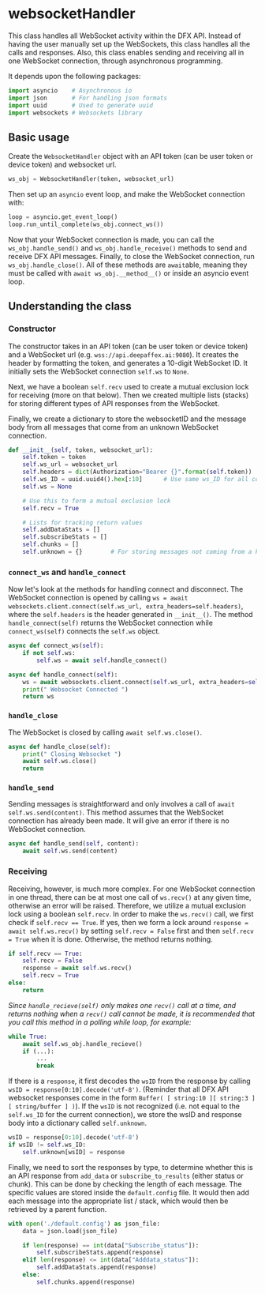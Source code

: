 # websocketHandler

This class handles all WebSocket activity within the DFX API. Instead of having the
user manually set up the WebSockets, this class handles all the calls and responses.
Also, this class enables sending and receiving all in one WebSocket connection,
through asynchronous programming.

It depends upon the following packages:

```python
import asyncio    # Asynchronous io
import json       # For handling json formats
import uuid       # Used to generate uuid
import websockets # Websockets library
```

## Basic usage

Create the `WebsocketHandler` object with an API token (can be user token
or device token) and websocket url.

```python
ws_obj = WebsocketHandler(token, websocket_url)
```

Then set up an `asyncio` event loop, and make the WebSocket connection with:

```python
loop = asyncio.get_event_loop()
loop.run_until_complete(ws_obj.connect_ws())
```

Now that your WebSocket connection is made, you can call the `ws_obj.handle_send()` and
`ws_obj.handle_receive()` methods to send and receive DFX API messages. Finally, to
close the WebSocket connection, run `ws_obj.handle_close()`. All of these methods are
`await`able, meaning they must be called with `await ws_obj.__method__()` or inside an
asyncio event loop.

## Understanding the class

### Constructor

The constructor takes in an API token (can be user token or device token) and a WebSocket
url (e.g. `wss://api.deepaffex.ai:9080`). It creates the header by formatting the token,
and generates a 10-digit WebSocket ID. It initially sets the WebSocket connection `self.ws`
to `None`.

Next, we have a boolean `self.recv` used to create a mutual exclusion lock for
receiving (more on that below). Then we created multiple lists (stacks) for storing
different types of API responses from the WebSocket.

Finally, we create a dictionary to store the websocketID and the message body from all messages
that come from an unknown WebSocket connection.

```python
def __init__(self, token, websocket_url):
    self.token = token
    self.ws_url = websocket_url
    self.headers = dict(Authorization="Bearer {}".format(self.token))
    self.ws_ID = uuid.uuid4().hex[:10]      # Use same ws_ID for all connections
    self.ws = None

    # Use this to form a mutual exclusion lock
    self.recv = True

    # Lists for tracking return values
    self.addDataStats = []
    self.subscribeStats = []
    self.chunks = []
    self.unknown = {}        # For storing messages not coming from a known websocket sender
```

### `connect_ws` and `handle_connect`

Now let's look at the methods for handling connect and disconnect. The WebSocket connection
is opened by calling `ws = await websockets.client.connect(self.ws_url, extra_headers=self.headers)`,
where the `self.headers` is the header generated in `__init__()`. The method `handle_connect(self)`
returns the WebSocket connection while `connect_ws(self)` connects the `self.ws` object.

```python
async def connect_ws(self):
    if not self.ws:
        self.ws = await self.handle_connect()

async def handle_connect(self):
    ws = await websockets.client.connect(self.ws_url, extra_headers=self.headers)
    print(" Websocket Connected ")
    return ws
```

### `handle_close`

The WebSocket is closed by calling `await self.ws.close()`.

```python
async def handle_close(self):
    print(" Closing Websocket ")
    await self.ws.close()
    return
```

### `handle_send`

Sending messages is straightforward and only involves a call of
`await self.ws.send(content)`. This method assumes that the WebSocket connection
has already been made. It will give an error if there is no WebSocket connection.

```python
async def handle_send(self, content):
    await self.ws.send(content)

```

### Receiving

Receiving, however, is much more complex. For one WebSocket connection in one thread,
there can be at most one call of `ws.recv()` at any given time, otherwise an error
will be raised. Therefore, we utilize a mutual exclusion lock using a boolean
`self.recv`. In order to make the `ws.recv()` call, we first check if
`self.recv == True`. If yes, then we form a lock around `response = await self.ws.recv()`
by setting `self.recv = False` first and then `self.recv = True` when it is done.
Otherwise, the method returns nothing.

```python
if self.recv == True:
    self.recv = False
    response = await self.ws.recv()
    self.recv = True
else:
    return
```

*Since `handle_recieve(self)` only makes one `recv()` call at a time, and returns
nothing when a `recv()` call cannot be made, it is recommended that you call this
method in a polling while loop, for example:*

```python
while True:
    await self.ws_obj.handle_recieve()
    if (...):
        ...
        break
```

If there is a `response`, it first decodes the `wsID` from the response by
calling `wsID = response[0:10].decode('utf-8')`. (Reminder that all DFX API
websocket responses come in the form `Buffer( [ string:10 ][ string:3 ][ string/buffer ] )`).
If the `wsID` is not recognized (i.e. not equal to the `self.ws_ID` for the
current connection), we store the wsID and response body into a dictionary called `self.unknown`.

```python
wsID = response[0:10].decode('utf-8')
if wsID != self.ws_ID:
    self.unknown[wsID] = response
```

Finally, we need to sort the responses by type, to determine whether this is an
API response from `add_data` or `subscribe_to_results` (either status or chunk).
This can be done by checking the length of each message. The specific values are
stored inside the `default.config` file. It would then add each message into
the appropriate list / stack, which would then be retrieved by a parent function.

```python
with open('./default.config') as json_file:
    data = json.load(json_file)

    if len(response) == int(data["Subscribe_status"]):
        self.subscribeStats.append(response)
    elif len(response) <= int(data["Adddata_status"]):
        self.addDataStats.append(response)
    else:
        self.chunks.append(response)
```
